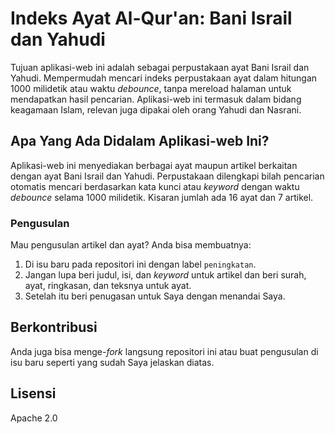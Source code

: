 # Indeks Ayat Al-Qur'an: Bani Israil dan Yahudi
Tujuan aplikasi-web ini adalah sebagai perpustakaan ayat Bani Israil dan Yahudi. Mempermudah mencari indeks perpustakaan ayat dalam hitungan 1000 milidetik atau waktu _debounce_, tanpa mereload halaman untuk mendapatkan hasil pencarian. Aplikasi-web ini termasuk dalam bidang keagamaan Islam, relevan juga dipakai oleh orang Yahudi dan Nasrani.

## Apa Yang Ada Didalam Aplikasi-web Ini?
Aplikasi-web ini menyediakan berbagai ayat maupun artikel berkaitan dengan ayat Bani Israil dan Yahudi. Perpustakaan dilengkapi bilah pencarian otomatis mencari berdasarkan kata kunci atau _keyword_ dengan waktu _debounce_ selama 1000 milidetik. Kisaran jumlah ada 16 ayat dan 7 artikel.

### Pengusulan
Mau pengusulan artikel dan ayat? Anda bisa membuatnya:
1. Di isu baru pada repositori ini dengan label `peningkatan`.
2. Jangan lupa beri judul, isi, dan _keyword_ untuk artikel dan beri surah, ayat, ringkasan, dan teksnya untuk ayat.
3. Setelah itu beri penugasan untuk Saya dengan menandai Saya.

## Berkontribusi
Anda juga bisa menge-_fork_ langsung repositori ini atau buat pengusulan di isu baru seperti yang sudah Saya jelaskan diatas.

## Lisensi
Apache 2.0
